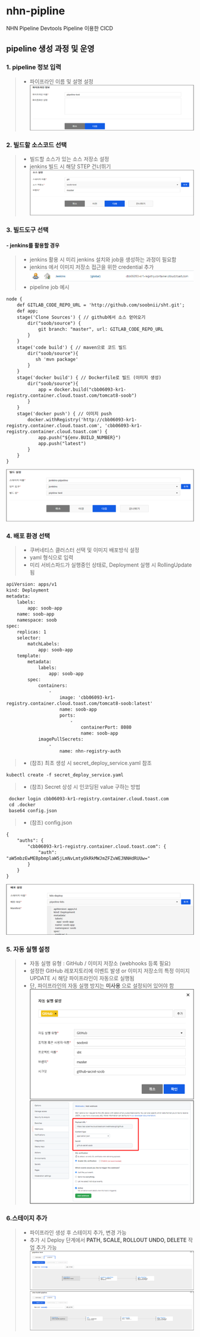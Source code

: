 # nhn-pipline
NHN Pipeline  Devtools Pipeline 이용한 CICD

## pipeline 생성 과정 및 운영


### 1. pipeline 정보 입력
> * 파이프라인 이름 및 설명 설정
![](이미지/생성1.파이프라인정보.png)

### 2. 빌드할 소스코드 선택
> * 빌드할 소스가 있는 소스 저장소 설정
> * jenkins 빌드 시 해당 STEP 건너뛰기
![](이미지/생성2.소스설정.png)

### 3. 빌드도구 선택
#### - jenkins를 활용할 경우
> * jenkins 활용 시 미리 jenkins 설치와 job을 생성하는 과정이 필요함 <br>
> * jenkins 에서 이미지 저장소 접근을 위한 credential 추가 <br>
![](이미지/docker_credential.PNG)
> * pipeline job 예시<br>
> 
```
node {
    def GITLAB_CODE_REPO_URL = 'http://github.com/soobnii/sht.git';
    def app;
    stage('Clone Sources') { // github에서 소스 얻어오기
        dir("soob/source") {
            git branch: "master", url: GITLAB_CODE_REPO_URL
        }
    }
    stage('code build') { // maven으로 코드 빌드
        dir("soob/source"){
           sh 'mvn package' 
        }
    }
    stage('docker build') { // Dockerfile로 빌드 (이미지 생성)
        dir("soob/source"){
            app = docker.build("cbb06093-kr1-registry.container.cloud.toast.com/tomcat8-soob")
        }
    }
    stage('docker push') { // 이미지 push
        docker.withRegistry('http://cbb06093-kr1-registry.container.cloud.toast.com', 'cbb06093-kr1-registry.container.cloud.toast.com') {            
            app.push("${env.BUILD_NUMBER}")            
            app.push("latest")        
        }
    }
}
```
![](이미지/생성3.빌드설정.png)


### 4. 배포 환경 선택
> * 쿠버네티스 클러스터 선택 및 이미지 배포방식 설정 <br>
> * yaml 형식으로 입력
> * 미리 서비스파드가 실행중인 상태로, Deployment 실행 시 RollingUpdate 됨
> 
```
apiVersion: apps/v1
kind: Deployment
metadata:
    labels:
        app: soob-app
    name: soob-app
    namespace: soob
spec:
    replicas: 1
    selector:
        matchLabels:
            app: soob-app
    template:
        metadata:
            labels:
                app: soob-app
        spec:
            containers:
                -
                    image: 'cbb06093-kr1-registry.container.cloud.toast.com/tomcat8-soob:latest'
                    name: soob-app
                    ports:
                        -
                            containerPort: 8080
                            name: soob-app
            imagePullSecrets:
                -
                    name: nhn-registry-auth
```
> * (참조) 최초 생성 시 secret_deploy_service.yaml 참조 
> 
```
kubectl create -f secret_deploy_service.yaml
```
> * (참조) Secret 상성 시 인코딩된 value 구하는 방법
> 
```
 docker login cbb06093-kr1-registry.container.cloud.toast.com
 cd .docker
 base64 config.json
```

> * (참조) config.json
> 
```
{
	"auths": {
		"cbb06093-kr1-registry.container.cloud.toast.com": {
			"auth": "aW5mbzEwMEBpbmplaW5jLmNvLmtyOkRkMWJmZFZvWEJNNHdRUUw="
		}
	}
}
```
![](이미지/생성4.배포설정.png)

### 5. 자동 실행 설정
> * 자동 실행 유형 : GitHub / 이미지 저장소 (webhooks 등록 필요)
> * 설정한 GitHub 레포지토리에 이벤트 발생 or 이미지 저장소의 특정 이미지 UPDATE 시 해당 파이프라인이 자동으로 실행됨
> * 단, 파이프라인의 자동 실행 방지는 **미사용** 으로 설정되어 있어야 함 <br>
![](이미지/자동실행설정.png)
![](이미지/자동실행설정_webhooks등록.png)

### 6.스테이지 추가
> * 파이프라인 생성 후 스테이지 추가, 변경 가능
> * 추가 시 Deploy 단계에서 **PATH, SCALE, ROLLOUT UNDO, DELETE** 작업 추가 가능
![](이미지/최종스테이지(jenkins).png)
![](이미지/최종스테이지(NHN).png)



